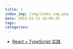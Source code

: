 ```yaml
---
title: 1
index_img: /img/index-img.png
date: 2022-03-15 18:09:33
tags:
categories:
---
```



- [React + TypeScript 实践](https://mp.weixin.qq.com/s/mUblBpj6pmdxz9mLKEDJTw)